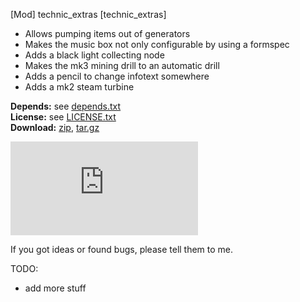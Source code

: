 [Mod] technic_extras [technic_extras]

* Allows pumping items out of generators
* Makes the music box not only configurable by using a formspec
* Adds a black light collecting node
* Makes the mk3 mining drill to an automatic drill
* Adds a pencil to change infotext somewhere
* Adds a mk2 steam turbine

**Depends:** see [depends.txt](https://raw.githubusercontent.com/HybridDog/technic_extras/master/depends.txt)  
**License:** see [LICENSE.txt](https://raw.githubusercontent.com/HybridDog/technic_extras/master/LICENSE.txt)  
**Download:** [zip](https://github.com/HybridDog/technic_extras/archive/master.zip), [tar.gz](https://github.com/HybridDog/technic_extras/archive/master.tar.gz)  

![I'm a screenshot!](https://forum.minetest.net/download/file.php?mode=view&id=2322&sid=ba08df599a9469a803fe5523444e2e3a)

If you got ideas or found bugs, please tell them to me.

TODO:  
* add more stuff
